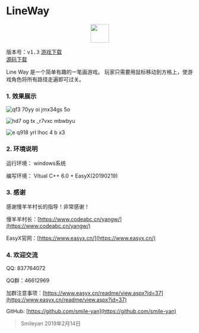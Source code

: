 # LineWay 
<div align='center'>
  <img src='https://user-images.githubusercontent.com/42087739/53163428-03ed4e00-3609-11e9-8d46-ae040cb4ec2f.png' height=50 />
</div>

<kbd>版本号：v1.3</kbd>   [<kbd>游戏下载</kbd>](https://github.com/smile-yan/LineWay/releases/download/LineWay(20190220)/LineWay.20190220.7z)  
[<kbd>源码下载</kbd>](https://github.com/smile-yan/LineWay/archive/LineWay(20190220).zip)

  
Line Way 是一个简单有趣的一笔画游戏。
玩家只需要用鼠标移动到方格上，使游戏角色将所有路径走遍即可过关。


### 1. 效果展示
![qf3 70yy oi jmx34gs 5o](https://user-images.githubusercontent.com/42087739/53140154-d1bafc80-35c6-11e9-81fd-a0584a1dad1e.png)

![hd7 og tx _r7vxc mbwbyu](https://user-images.githubusercontent.com/42087739/53141012-86561d80-35c9-11e9-8ce8-f8ebd2758b6a.png)

![e q918 yrl lhoc 4 b x3](https://user-images.githubusercontent.com/42087739/53140987-72122080-35c9-11e9-8fae-2bc9c38e30aa.png)

### 2. 环境说明
运行环境： windows系统

编写环境： Vitual C++ 6.0 + EasyX(20190219)

### 3. 感谢
感谢慢羊羊村长的指导！非常感谢！

慢羊羊村长：[https://www.codeabc.cn/yangw/](https://www.codeabc.cn/yangw/)

EasyX官网：[https://www.easyx.cn/](https://www.easyx.cn/)

### 4. 欢迎交流
QQ: 837764072 

QQ群：46612969 

加群注意事项：[https://www.easyx.cn/readme/view.aspx?id=37](https://www.easyx.cn/readme/view.aspx?id=37)

GitHub: [https://github.com/smile-yan](https://github.com/smile-yan)

> Smileyan 2019年2月14日
